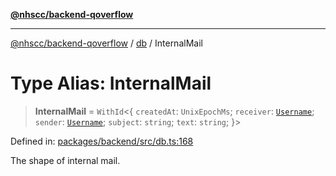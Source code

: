 [**@nhscc/backend-qoverflow**](../../README.md)

***

[@nhscc/backend-qoverflow](../../README.md) / [db](../README.md) / InternalMail

# Type Alias: InternalMail

> **InternalMail** = `WithId`\<\{ `createdAt`: `UnixEpochMs`; `receiver`: [`Username`](Username.md); `sender`: [`Username`](Username.md); `subject`: `string`; `text`: `string`; \}\>

Defined in: [packages/backend/src/db.ts:168](https://github.com/nhscc/qoverflow.api.hscc.bdpa.org/blob/7f72ded3e1b4a649a6466e0d002164176291fadc/packages/backend/src/db.ts#L168)

The shape of internal mail.
